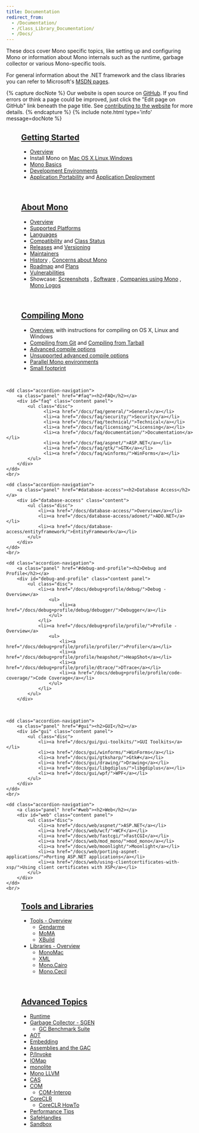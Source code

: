 ```yaml
---
title: Documentation
redirect_from:
  - /Documentation/
  - /Class_Library_Documentation/
  - /Docs/
---
```


These docs cover Mono specific topics, like setting up and configuring Mono or information about Mono internals such as the runtime, garbage collector or various Mono-specific tools.

For general information about the .NET framework and the class libraries you can refer to Microsoft's [MSDN pages](http://msdn.microsoft.com/en-us/library/ff361664.aspx).

{% capture docNote %}
Our website is open source on [GitHub](https://github.com/mono/website). If you find errors or think a page could be improved, just click the "Edit page on GitHub" link beneath the page title. See [contributing to the website](https://github.com/mono/website#contributing-to-the-website) for more details.
{% endcapture %}
{% include note.html type='info' message=docNote %}

<dl class="accordion" data-accordion>
    <dd class="accordion-navigation">
        <a class="panel" href="#getting-started"><h2>Getting Started</h2></a>
        <div id="getting-started" class="content active panel">
            <ul class="disc">
                <li><a href="/docs/getting-started">Overview</a></li>
                <li>Install Mono on <a href="/docs/getting-started/install/mac/">Mac OS X</a>,<a href="/docs/getting-started/install/linux/">Linux</a>,<a href="/docs/getting-started/install/windows/">Windows</a></li>
                <li><a href="/docs/getting-started/mono-basics/">Mono Basics</a></li>
                <li><a href="/docs/getting-started/development-environments/">Development Environments</a> </li>
                <li><a href="/docs/getting-started/application-portability/">Application Portability</a> and <a href="/docs/getting-started/application-deployment/">Application Deployment</a></li>
            </ul>
        </div>
    </dd>
    <br/>

   <dd class="accordion-navigation">
        <a class="panel" href="#about-mono"><h2>About Mono</h2></a>
        <div id="about-mono" class="content panel">
            <ul class="disc">
                <li><a href="/docs/about-mono/">Overview</a></li>
                <li><a href="/docs/about-mono/supported-platforms/">Supported Platforms</a></li>
                <li><a href="/docs/about-mono/languages/">Languages</a></li>
                <li><a href="/docs/about-mono/compatibility/">Compatibility</a> and <a href="/docs/about-mono/class-status/">Class Status</a></li>
                <li><a href="/docs/about-mono/releases/">Releases</a> and <a href="/docs/about-mono/versioning/">Versioning</a></li>
                <li><a href="/docs/about-mono/maintainers/">Maintainers</a></li>
                <li><a href="/docs/about-mono/history/">History</a> , <a href="/docs/about-mono/concerns-about-mono/">Concerns about Mono</a></li>
                <li><a href="/docs/about-mono/roadmap/">Roadmap</a> and <a href="/docs/about-mono/plans/">Plans</a></li>
                <li><a href="/docs/about-mono/vulnerabilities/">Vulnerabilities</a></li>
                <li>Showcase: <a href="/docs/about-mono/showcase/screenshots/">Screenshots</a> , <a href="/docs/about-mono/showcase/software/">Software</a> , <a href="/docs/about-mono/showcase/companies-using-mono/">Companies using Mono</a> , <a href="/docs/about-mono/logos/">Mono Logos</a></li>
            </ul>
        </div>
    </dd>
    <br/>

   <dd class="accordion-navigation">
        <a class="panel" href="#compiling-mono"><h2>Compiling Mono</h2></a>
        <div id="compiling-mono" class="content panel">
            <ul class="disc">
                <li><a href="/docs/compiling-mono/">Overview</a>, with instructions for compiling on OS X, Linux and Windows</li>
                <li><a href="/docs/compiling-mono/compiling-from-git/">Compiling from Git</a> and <a href="/docs/compiling-mono/compiling-from-tarball/">Compiling from Tarball</a></li>
                <li><a href="/docs/compiling-mono/advanced-mono-compile-options/">Advanced compile options</a></li>
                <li><a href="/docs/compiling-mono/unsupported-advanced-compile-options/">Unsupported advanced compile options</a></li>
                <li><a href="/docs/compiling-mono/parallel-mono-environments/">Parallel Mono environments</a></li>
                <li><a href="/docs/compiling-mono/small-footprint/">Small footprint</a></li>
            </ul>
        </div>
    </dd>
    <br/>

    <dd class="accordion-navigation">
        <a class="panel" href="#faq"><h2>FAQ</h2></a>
        <div id="faq" class="content panel">
            <ul class="disc">
                  <li><a href="/docs/faq/general/">General</a></li>
                  <li><a href="/docs/faq/security/">Security</a></li>
                  <li><a href="/docs/faq/technical/">Technical</a></li>
                  <li><a href="/docs/faq/licensing/">Licensing</a></li>
                  <li><a href="/docs/faq/documentation/">Documentation</a></li>
                  <li><a href="/docs/faq/aspnet/">ASP.NET</a></li>
                  <li><a href="/docs/faq/gtk/">GTK</a></li>
                  <li><a href="/docs/faq/winforms/">WinForms</a></li>
            </ul>
        </div>
    </dd>
    <br/>

    <dd class="accordion-navigation">
        <a class="panel" href="#database-access"><h2>Database Access</h2></a>
        <div id="database-access" class="content">
            <ul class="disc">
                <li><a href="/docs/database-access/">Overview</a></li>
                <li><a href="/docs/database-access/adonet/">ADO.NET</a></li>
                <li><a href="/docs/database-access/entityframework/">EntityFramework</a></li>
            </ul>
        </div>
    </dd>
    <br/>

    <dd class="accordion-navigation">
        <a class="panel" href="#debug-and-profile"><h2>Debug and Profile</h2></a>
        <div id="debug-and-profile" class="content panel">
            <ul class="disc">
                <li><a href="/docs/debug+profile/debug/">Debug - Overview</a>
                    <ul>
                        <li><a href="/docs/debug+profile/debug/debugger/">Debugger</a></li>
                    </ul>
                </li>
                <li><a href="/docs/debug+profile/profile/">Profile - Overview</a>
                    <ul>
                        <li><a href="/docs/debug+profile/profile/profiler/">Profiler</a></li>
                        <li><a href="/docs/debug+profile/profile/heapshot/">HeapShot</a></li>
                        <li><a href="/docs/debug+profile/profile/dtrace/">DTrace</a></li>
                        <li><a href="/docs/debug+profile/profile/code-coverage/">Code Coverage</a></li>
                    </ul>
                </li>
            </ul>
        </div>
   </dd>
   <br/>

    <dd class="accordion-navigation">
        <a class="panel" href="#gui"><h2>GUI</h2></a>
        <div id="gui" class="content panel">
            <ul class="disc">
                <li><a href="/docs/gui/gui-toolkits/">GUI Toolkits</a></li>
                <li><a href="/docs/gui/winforms/">WinForms</a></li>
                <li><a href="/docs/gui/gtksharp/">Gtk#</a></li>
                <li><a href="/docs/gui/drawing/">Drawing</a></li>
                <li><a href="/docs/gui/libgdiplus/">libgdiplus</a></li>
                <li><a href="/docs/gui/wpf/">WPF</a></li>
            </ul>
        </div>
    </dd>
    <br/>

    <dd class="accordion-navigation">
        <a class="panel" href="#web"><h2>Web</h2></a>
        <div id="web" class="content panel">
            <ul class="disc">
                <li><a href="/docs/web/aspnet/">ASP.NET</a></li>
                <li><a href="/docs/web/wcf/">WCF</a></li>
                <li><a href="/docs/web/fastcgi/">FastCGI</a></li>
                <li><a href="/docs/web/mod_mono/">mod_mono</a></li>
                <li><a href="/docs/web/moonlight/">Moonlight</a></li>
                <li><a href="/docs/web/porting-aspnet-applications/">Porting ASP.NET applications</a></li>
                <li><a href="/docs/web/using-clientcertificates-with-xsp/">Using client certificates with XSP</a></li>
            </ul>
        </div>
    </dd>
    <br/>

   <dd class="accordion-navigation">
        <a class="panel" href="#tools-and-libraries"><h2>Tools and Libraries</h2></a>
        <div id="tools-and-libraries" class="content panel">
            <ul class="disc">
                <li><a href="/docs/tools+libraries/tools/">Tools - Overview</a>
                    <ul>
                        <li><a href="/docs/tools+libraries/tools/gendarme/">Gendarme</a></li>
                        <li><a href="/docs/tools+libraries/tools/moma/">MoMA</a></li>
                        <li><a href="/docs/tools+libraries/tools/xbuild/">XBuild</a></li>
                    </ul>
                </li>
                <li><a href="/docs/tools+libraries/libraries/">Libraries - Overview</a>
                   <ul>
                      <li><a href="/docs/tools+libraries/libraries/monomac/">MonoMac</a></li>
                      <li><a href="/docs/tools+libraries/libraries/xml/">XML</a></li>
                      <li><a href="/docs/tools+libraries/libraries/Mono.Cairo/">Mono.Cairo</a></li>
                      <li><a href="/docs/tools+libraries/libraries/Mono.Cecil/">Mono.Cecil</a></li>
                   </ul>
                </li>
            </ul>
        </div>
    </dd>
    <br/>

   <dd class="accordion-navigation">
        <a class="panel" href="#advanced-topics"><h2>Advanced Topics</h2></a>
        <div id="advanced-topics" class="content panel">
            <ul class="disc">
                <li><a href="/docs/advanced/runtime/">Runtime</a></li>
                <li><a href="/docs/advanced/garbage-collector/sgen/">Garbage Collector - SGEN</a>
                    <ul>
                        <li><a href="/docs/advanced/garbage-collector/benchmark-suite/">GC Benchmark Suite</a></li>
                    </ul>
                </li>
                <li><a href="/docs/advanced/aot/">AOT</a></li>
                <li><a href="/docs/advanced/embedding/">Embedding</a></li>
                <li><a href="/docs/advanced/assemblies-and-the-gac/">Assemblies and the GAC</a></li>
                <li><a href="/docs/advanced/pinvoke/">P/Invoke</a></li>
                <li><a href="/docs/advanced/iomap/">IOMap</a></li>
                <li><a href="/docs/advanced/monolite/">monolite</a></li>
                <li><a href="/docs/advanced/mono-llvm/">Mono LLVM</a></li>
                <li><a href="/docs/advanced/cas/">CAS</a></li>
                <li><a href="/docs/advanced/com/">COM</a>
                    <ul>
                        <li><a href="/docs/advanced/com-interop/">COM-Interop</a></li>
                    </ul>
                </li>
                <li><a href="/docs/advanced/coreclr/">CoreCLR</a>
                    <ul>
                        <li><a href="/docs/advanced/coreclr-howto/">CoreCLR HowTo</a></li>
                    </ul>
                </li>
                <li><a href="/docs/advanced/performance-tips/">Performance Tips</a></li>
                <li><a href="/docs/advanced/safehandles/">SafeHandles</a></li>
                <li><a href="/docs/advanced/sandbox/">Sandbox</a></li>
            </ul>
        </div>
    </dd>
    <br/>
</dl>
